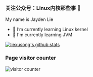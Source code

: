 ### 关注公众号：Linux内核那些事 👋

My name is Jayden Lie

- 🌱 I’m currently learning Linux kernel
- 👋 I'm currently learning JVM

 [![liexusong's github stats](https://github-readme-stats.vercel.app/api?username=liexusong)](https://github.com/liexusong)

### Page visitor counter

![visitor counter](https://profile-counter.glitch.me/liexusong/count.svg)
